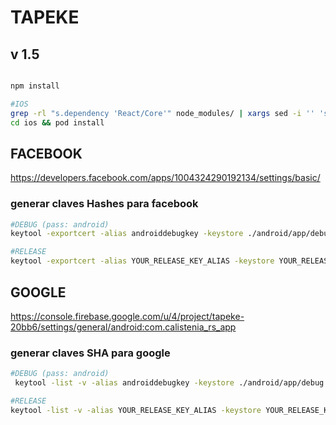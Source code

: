 # TAPEKE

## v 1.5

```bash

npm install

#IOS
grep -rl "s.dependency 'React/Core'" node_modules/ | xargs sed -i '' 's=React/Core=React-Core=g'
cd ios && pod install

```


## FACEBOOK
https://developers.facebook.com/apps/1004324290192134/settings/basic/

### generar claves Hashes para facebook
```bash
#DEBUG (pass: android)
keytool -exportcert -alias androiddebugkey -keystore ./android/app/debug.keystore | openssl sha1 -binary | openssl base64
```
```bash
#RELEASE
keytool -exportcert -alias YOUR_RELEASE_KEY_ALIAS -keystore YOUR_RELEASE_KEY_PATH | openssl sha1 -binary | openssl base64
```
## GOOGLE
https://console.firebase.google.com/u/4/project/tapeke-20bb6/settings/general/android:com.calistenia_rs_app
### generar claves SHA para google
```bash
#DEBUG (pass: android)
 keytool -list -v -alias androiddebugkey -keystore ./android/app/debug.keystore
```
```bash
#RELEASE
keytool -list -v -alias YOUR_RELEASE_KEY_ALIAS -keystore YOUR_RELEASE_KEY_PATH
```

